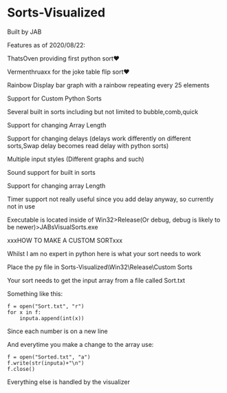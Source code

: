 # Sorts-Visualized


Built by JAB

Features as of 2020/08/22:

ThatsOven providing first python sort♥

Vermenthruaxx for the joke table flip sort♥

Rainbow Display bar graph with a rainbow repeating every 25 elements

Support for Custom Python Sorts

Several built in sorts including but not limited to bubble,comb,quick

Support for changing Array Length

Support for changing delays (delays work differently on different sorts,Swap delay becomes read delay with python sorts)

Multiple input styles (Different graphs and such)

Sound support for built in sorts

Support for changing array Length

Timer support not really useful since you add delay anyway, so currently not in use

Executable is located inside of Win32>Release(Or debug, debug is likely to be newer)>JABsVisualSorts.exe

xxxHOW TO MAKE A CUSTOM SORTxxx

Whilst I am no expert in python here is what your sort needs to work

Place the py file in Sorts-Visualized\Win32\Release\Custom Sorts

Your sort needs to get the input array from a file called Sort.txt

Something like this:

    f = open("Sort.txt", "r")
    for x in f:
        inputa.append(int(x))

Since each number is on a new line

And everytime you make a change to the array use:

    f = open("Sorted.txt", "a")
    f.write(str(inputa)+"\n")
    f.close()

Everything else is handled by the visualizer 
